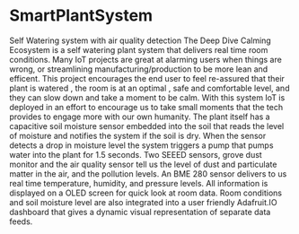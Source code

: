 # SmartPlantSystem
Self Watering system with air quality detection 
The Deep Dive Calming Ecosystem is a self watering plant system that delivers real time room conditions. Many IoT projects are great at alarming users when things are wrong, or streamlining manufacturing/production to be more lean and efficent. This project encourages the end user to feel re-assured that their plant is watered , the room is at an optimal , safe and comfortable level, and they can slow down and take a moment to be calm. With this system IoT is deployed in an effort to encourage us to take small moments that the tech provides to engage more with our own humanity. 
The plant itself has a capacitive soil moisture sensor embedded into the soil that reads the level of moisture and notifies the system if the soil is dry. When the sensor detects a drop in moisture level the system triggers a pump that pumps water into the plant for 1.5 seconds. 
Two SEEED sensors, grove dust monitor and the air quality sensor tell us the level of dust and particulate matter in the air, and the pollution levels.
An BME 280 sensor delivers to us real time temperature, humidity, and pressure levels. 
All information is displayed on a OLED screen for quick look at room data.
Room conditions and soil moisture level are also integrated into a user friendly Adafruit.IO dashboard that gives a dynamic visual representation of separate data feeds.
